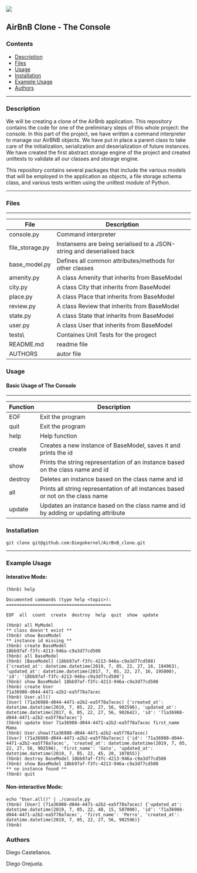 <img src="https://user-images.githubusercontent.com/33245729/41383392-58f3dbb8-6f25-11e8-8215-d7c3832c0ae8.png">

## AirBnB Clone - The Console

### Contents

* [Description](https://github.com/Diegokernel/AirBnB_clone#description)
* [Files](https://github.com/Diegokernel/AirBnB_clone#files-in-this-repository)
* [Usage](https://github.com/Diegokernel/AirBnB_clone#usage)
* [Installation](https://github.com/Diegokernel/AirBnB_clone#installation)
* [Example Usage](https://github.com/Diegokernel/AirBnB_clone#example-usage)
* [Authors](https://github.com/Diegokernel/AirBnB_clone#authors)
---

### Description
We will be creating a clone of the AirBnb application. This repository contains the code for one of the preliminary steps of this whole project: the console. In this part of the project, we have written a command interpreter to manage our AirBNB objects. We have put in place a parent class to take care of the initialization, serialization and deserialization of future instances. We have created the first abstract storage engine of the project and created unittests to validate all our classes and storage engine.


This repository contains several packages that include the various models that will be employed in the application as objects, a file storage schema class, and various tests written using the unittest module of Python.

---

### Files
---
|   **File**   |   **Description**   |
| -------------- | --------------------- |
|console.py | Command interpreter |
|file_storage.py | Instansens are being serialised to a JSON-string and deserialised back |
|base_model.py | Defines all common attributes/methods for other classes |
|amenity.py | A class Amenity that inherits from BaseModel |
|city.py | A class City that inherits from BaseModel |
|place.py | A class Place that inherits from BaseModel |
|review.py | A class Review that inherits from BaseModel |
|state.py | A class State that inherits from BaseModel |
|user.py | A class User that inherits from BaseModel |
|tests\ | Containes Unit Tests for the progect |
|README.md | readme file |
|AUTHORS | autor file |

### Usage

#### Basic Usage of The Console
---
| **Function** | **Description** |
| -------------- | ----------------- |
|EOF | Exit the program |
|quit | Exit the program |
|help | Help function |
|create | Creates a new instance of BaseModel, saves it and prints the id |
|show | Prints the string representation of an instance based on the class name and id |
|destroy | Deletes an instance based on the class name and id |
|all | Prints all string representation of all instances based or not on the class name |
|update | Updates an instance based on the class name and id by adding or updating attribute |

### Installation
```
git clone git@github.com:Diegokernel/AirBnB_clone.git
```
---

### Example Usage

#### Interative Mode:
```
(hbnb) help

Documented commands (type help <topic>):
========================================

EOF  all  count  create  destroy  help  quit  show  update

(hbnb) all MyModel
** class doesn't exist **
(hbnb) show BaseModel
** instance id missing **
(hbnb) create BaseModel
18bb97af-f3fc-4213-946a-c9a3d77cd508
(hbnb) all BaseModel
(hbnb) [BaseModel] (18bb97af-f3fc-4213-946a-c9a3d77cd508) {'created_at': datetime.datetime(2019, 7, 05, 22, 27, 16, 194963), 'updated_at': datetime.datetime(2017, 7, 05, 22, 27, 16, 195000), 'id': '18bb97af-f3fc-4213-946a-c9a3d77cd508'}
(hbnb) show BaseModel 18bb97af-f3fc-4213-946a-c9a3d77cd508
(hbnb) create User
71a36988-d044-4471-a2b2-ea5f78a7acec
(hbnb) User.all()
[User] (71a36988-d044-4471-a2b2-ea5f78a7acec) {'created_at': datetime.datetime(2019, 7, 05, 22, 27, 56, 902596), 'updated_at': datetime.datetime(2017, 6, 05, 22, 27, 56, 902642), 'id': '71a36988-d044-4471-a2b2-ea5f78a7acec'}
(hbnb) update User 71a36988-d044-4471-a2b2-ea5f78a7acec first_name Mama
(hbnb) User.show(71a36988-d044-4471-a2b2-ea5f78a7acec)
[User] (71a36988-d044-4471-a2b2-ea5f78a7acec) {'id': '71a36988-d044-4471-a2b2-ea5f78a7acec', 'created_at': datetime.datetime(2019, 7, 05, 22, 27, 56, 902596), 'first_name': 'Gato', 'updated_at': datetime.datetime(2019, 7, 05, 22, 45, 20, 107855)}
(hbnb) destroy BaseModel 18bb97af-f3fc-4213-946a-c9a3d77cd508
(hbnb) show BaseModel 18bb97af-f3fc-4213-946a-c9a3d77cd508
** no instance found **
(hbnb) quit
```

#### Non-interactive Mode:
```
echo "User.all()" | ./console.py
(hbnb) [User] (71a36988-d044-4471-a2b2-ea5f78a7acec) {'updated_at': datetime.datetime(2019, 7, 05, 22, 48, 15, 587000), 'id': '71a36988-d044-4471-a2b2-ea5f78a7acec', 'first_name': 'Perro', 'created_at': datetime.datetime(2019, 7, 05, 22, 27, 56, 902596)}
(hbnb)
```

### Authors

Diego Castellanos.

Diego Orejuela.
